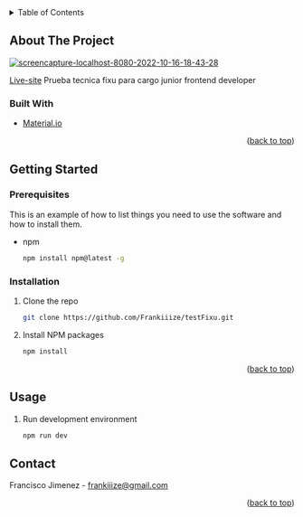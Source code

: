 
<!-- TABLE OF CONTENTS -->

<details>
  <summary>Table of Contents</summary>
  <ol>
    <li>
      <a href="#about-the-project">About The Project</a>
      <ul>
        <li><a href="#built-with">Built With</a></li>
      </ul>
    </li>
    <li>
      <a href="#getting-started">Getting Started</a>
      <ul>
        <li><a href="#prerequisites">Prerequisites</a></li>
        <li><a href="#installation">Installation</a></li>
      </ul>
    </li>
    <li><a href="#usage">Usage</a></li>
    <li><a href="#roadmap">Roadmap</a></li>
    <!-- <li><a href="#contributing">Contributing</a></li> -->
    <li><a href="#license">License</a></li>
    <li><a href="#contact">Contact</a></li>
<!--     <li><a href="#acknowledgments">Acknowledgments</a></li> -->
  </ol>
</details>



<!-- ABOUT THE PROJECT -->
## About The Project

<a href="https://ibb.co/SdnqXzJ"><img src="https://i.ibb.co/pRzCvSn/screencapture-localhost-8080-2022-10-16-18-43-28.png" alt="screencapture-localhost-8080-2022-10-16-18-43-28" border="0"></a>

[Live-site](https://fixu-frankiiize.vercel.app/)
Prueba tecnica fixu para cargo junior frontend developer

### Built With

* [Material.io](https://material.io/)


<p align="right">(<a href="#top">back to top</a>)</p>



<!-- GETTING STARTED -->
## Getting Started

### Prerequisites

This is an example of how to list things you need to use the software and how to install them.
* npm
  ```sh
  npm install npm@latest -g
  ```

### Installation



1. Clone the repo
   ```sh
   git clone https://github.com/Frankiiize/testFixu.git
   ```
3. Install NPM packages
   ```sh
   npm install
   ```

<p align="right">(<a href="#top">back to top</a>)</p>

<!-- USAGE EXAMPLES -->
## Usage

1. Run development environment
   ```sh
   npm run dev
   ```

<!-- CONTACT -->
## Contact

Francisco Jimenez - frankiiize@gmail.com

<p align="right">(<a href="#top">back to top</a>)</p>





